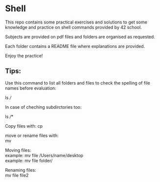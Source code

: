 # Shell

This repo contains some practical exercises and solutions to get some knowledge and practice on shell commands provided by 42 school. 

Subjects are provided on pdf files and folders are organised as requested.

Each folder contains a README file where explanations are provided. 

Enjoy the practice!

Tips: 
-----

Use this command to list all folders and files to check the spelling of file names before evaluation: 

ls */*

In case of cheching subdirctories too: 

ls */**

Copy files with: 
cp

move or rename files with:   
mv

Moving files:   
example: mv file /Users/name/desktop   
example: mv file folder/  

Renaming files:   
mv file file2  
